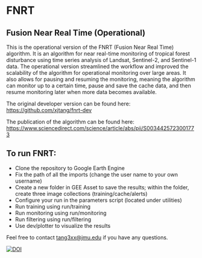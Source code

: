 # FNRT
 Fusion Near Real Time (Operational)
 - 
 
 This is the operational version of the FNRT (Fusion Near Real Time) algorithm. 
 It is an algorithm for near real-time monitoring of tropical forest disturbance using time series analysis of Landsat, Sentinel-2, and Sentinel-1 data.
 The operational version streamlined the workflow and improved the scalability of the algorithm for operational monitoring over large areas.
 It also allows for pausing and resuming the monitoring, meaning the algorithm can monitor up to a certain time, pause and save the cache data, and then resume monitoring later when more data becomes available. 
 
 The original developer version can be found here: https://github.com/xjtang/fnrt-dev

 The publication of the algorithm can be found here: https://www.sciencedirect.com/science/article/abs/pii/S0034425723001773
 
 To run FNRT:
 - 
 
 - Clone the repository to Google Earth Engine
 - Fix the path of all the imports (change the user name to your own username)
 - Create a new folder in GEE Asset to save the results; within the folder, create three image collections (training/cache/alerts)
 - Configure your run in the parameters script (located under utilities)
 - Run training using run/training
 - Run monitoring using run/monitoring
 - Run filtering using run/filtering
 - Use dev/plotter to visualize the results

 Feel free to contact tang3xx@jmu.edu if you have any questions. 
 
[![DOI](https://zenodo.org/badge/780441015.svg)](https://zenodo.org/doi/10.5281/zenodo.10903540)
